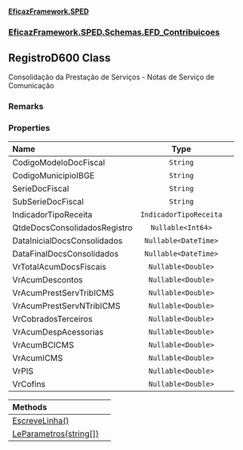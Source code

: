 #### [EficazFramework.SPED](EficazFrameworkSPED.md 'EficazFramework SPED')
### [EficazFramework.SPED.Schemas.EFD_Contribuicoes](EficazFramework.SPED.Schemas.EFD_Contribuicoes.md 'EficazFramework.SPED.Schemas.EFD_Contribuicoes')

## RegistroD600 Class

Consolidação da Prestação de Serviços - Notas de Serviço de Comunicação

### Remarks
### Properties

| Name | Type | |
| :--- | :---: | :--- |
| CodigoModeloDocFiscal | `String` |  |
| CodigoMunicipioIBGE | `String` |  |
| SerieDocFiscal | `String` |  |
| SubSerieDocFiscal | `String` |  |
| IndicadorTipoReceita | `IndicadorTipoReceita` |  |
| QtdeDocsConsolidadosRegistro | `Nullable<Int64>` |  |
| DataInicialDocsConsolidados | `Nullable<DateTime>` |  |
| DataFinalDocsConsolidados | `Nullable<DateTime>` |  |
| VrTotalAcumDocsFiscais | `Nullable<Double>` |  |
| VrAcumDescontos | `Nullable<Double>` |  |
| VrAcumPrestServTribICMS | `Nullable<Double>` |  |
| VrAcumPrestServNTribICMS | `Nullable<Double>` |  |
| VrCobradosTerceiros | `Nullable<Double>` |  |
| VrAcumDespAcessorias | `Nullable<Double>` |  |
| VrAcumBCICMS | `Nullable<Double>` |  |
| VrAcumICMS | `Nullable<Double>` |  |
| VrPIS | `Nullable<Double>` |  |
| VrCofins | `Nullable<Double>` |  |

| Methods | |
| :--- | :--- |
| [EscreveLinha()](EficazFramework.SPED.Schemas.EFD_Contribuicoes/RegistroD600/EscreveLinha().md 'EficazFramework.SPED.Schemas.EFD_Contribuicoes.RegistroD600.EscreveLinha()') | |
| [LeParametros(string[])](EficazFramework.SPED.Schemas.EFD_Contribuicoes/RegistroD600/LeParametros(string[]).md 'EficazFramework.SPED.Schemas.EFD_Contribuicoes.RegistroD600.LeParametros(string[])') | |
